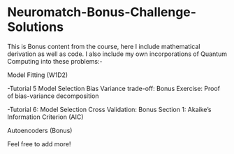 # Neuromatch-Bonus-Challenge-Solutions

This is Bonus content from the course, here I include mathematical derivation as well as code. I also include my own incorporations of Quantum Computing into these problems:- 


Model Fitting (W1D2)


-Tutorial 5 Model Selection Bias Variance trade-off: Bonus Exercise: Proof of bias-variance decomposition


-Tutorial 6: Model Selection Cross Validation: Bonus Section 1: Akaike’s Information Criterion (AIC)


Autoencoders (Bonus)



Feel free to add more!
